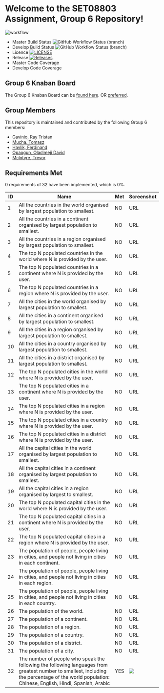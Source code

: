 # Welcome to the SET08803 Assignment, Group 6 Repository!

![workflow](https://github.com/xx00a/Group6/actions/workflows/main.yml/badge.svg)

- Master Build Status ![GitHub Workflow Status (branch)](https://img.shields.io/github/workflow/status/xx00a/Group6/Build%20for%20Group%206%20application/master)
- Develop Build Status ![GitHub Workflow Status (branch)](https://img.shields.io/github/workflow/status/xx00a/Group6/Build%20for%20Group%206%20application/develop)
- Licence [![LICENSE](https://img.shields.io/github/license/xx00a/Group6.svg?style=flat-square)](https://github.com/xx00a/Group6/blob/master/LICENSE)
- Release [![Releases](https://img.shields.io/github/release/xx00a/Group6/all.svg?style=flat-square)](https://github.com/xx00a/Group6/releases)
- Master Code Coverage
- Develop Code Coverage

## Group 6 Knaban Board
The Group 6 Knaban Board can be [found here](https://trello.com/b/k1GUHuP7/group-6-knaban-board).
OR [preferred](https://zube.io/napier-151/group-6-project/w/workspace-1/kanban).

## Group Members
This repository is maintained and contributed by the following Group 6 members:

* [Gavinio, Ray Tristan](https://www.github.com/40522829)
* [Mucha, Tomasz](https://www.github.com/TomaszMuchaDev)
* [Havlik, Ferdinand](https://www.github.com/fredy9669)
* [Opaogun, Oladimeji David](https://www.github.com/avison9)
* [Mclntyre, Trevor](https://www.github.com/xx00a)

## Requirements Met

0 requirements of 32 have been implemented, which is 0%.

| ID    | Name | Met | Screenshot                                                                  |
|-------|------|-----|-----------------------------------------------------------------------------|
| 1 |  All the countries in the world organised by largest population to smallest. | NO  | URL                                                                         |
| 2 |  All the countries in a continent organised by largest population to smallest. | NO  | URL                                                                         |
| 3 |  All the countries in a region organised by largest population to smallest. | NO  | URL                                                                         |
| 4 |  The top N populated countries in the world where N is provided by the user. | NO  | URL                                                                         |
| 5 |  The top N populated countries in a continent where N is provided by the user. | NO  | URL                                                                         |
| 6 |  The top N populated countries in a region where N is provided by the user. | NO  | URL                                                                         |
| 7 |  All the cities in the world organised by largest population to smallest. | NO  | URL                                                                         |
| 8 |  All the cities in a continent organised by largest population to smallest. | NO  | URL                                                                         |
| 9 |  All the cities in a region organised by largest population to smallest. | NO  | URL                                                                         |
| 10 |  All the cities in a country organised by largest population to smallest. | NO  | URL                                                                         |
| 11 |  All the cities in a district organised by largest population to smallest. | NO  | URL                                                                         |
| 12 |  The top N populated cities in the world where N is provided by the user. | NO  | URL                                                                         |
| 13 |  The top N populated cities in a continent where N is provided by the user. | NO  | URL                                                                         |
| 14 |  The top N populated cities in a region where N is provided by the user. | NO  | URL                                                                         |
| 15 |  The top N populated cities in a country where N is provided by the user. | NO  | URL                                                                         |
| 16 |  The top N populated cities in a district where N is provided by the user. | NO  | URL                                                                         |
| 17 |  All the capital cities in the world organised by largest population to smallest. | NO  | URL                                                                         |
| 18 |  All the capital cities in a continent organised by largest population to smallest. | NO  | URL                                                                         |
| 19 |  All the capital cities in a region organised by largest to smallest. | NO  | URL                                                                         |
| 20 |  The top N populated capital cities in the world where N is provided by the user. | NO  | URL                                                                         |
| 21 |  The top N populated capital cities in a continent where N is provided by the user. | NO  | URL                                                                         |
| 22 |  The top N populated capital cities in a region where N is provided by the user. | NO  | URL                                                                         |
| 23 |  The population of people, people living in cities, and people not living in cities in each continent. | NO  | URL                                                                         |
| 24 |  The population of people, people living in cities, and people not living in cities in each region. | NO  | URL                                                                         |
| 25 |  The population of people, people living in cities, and people not living in cities in each country. | NO  | URL                                                                         |
| 26 |  The population of the world. | NO  | URL                                                                         |
| 27 |  The population of a continent. | NO  | URL                                                                         |
| 28 |  The population of a region. | NO  | URL                                                                         |
| 29 |  The population of a country. | NO  | URL                                                                         |
| 30 |  The population of a district. | NO  | URL                                                                         |
| 31 |  The population of a city. | NO  | URL                                                                         |
| 32 |  The number of people who speak the following the following languages from greatest number to smallest, including the percentage of the world population: Chinese, English, Hindi, Spanish, Arabic | YES | ![](https://github.com/xx00a/Group6/blob/master/screenshots/languageid.png) |
